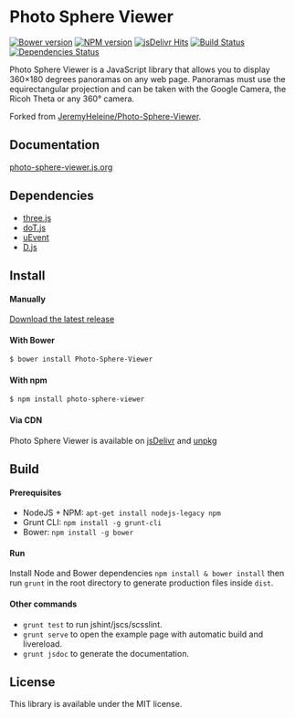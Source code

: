 # Photo Sphere Viewer

[![Bower version](https://img.shields.io/bower/v/Photo-Sphere-Viewer.svg?style=flat-square)](http://photo-sphere-viewer.js.org)
[![NPM version](https://img.shields.io/npm/v/photo-sphere-viewer.svg?style=flat-square)](https://www.npmjs.com/package/photo-sphere-viewer)
[![jsDelivr Hits](https://data.jsdelivr.com/v1/package/npm/photo-sphere-viewer/badge)](https://www.jsdelivr.com/package/npm/photo-sphere-viewer)
[![Build Status](https://img.shields.io/travis/mistic100/Photo-Sphere-Viewer/master.svg?style=flat-square)](https://travis-ci.org/mistic100/Photo-Sphere-Viewer)
[![Dependencies Status](https://david-dm.org/mistic100/Photo-Sphere-Viewer/status.svg?style=flat-square)](https://david-dm.org/mistic100/Photo-Sphere-Viewer)

Photo Sphere Viewer is a JavaScript library that allows you to display 360×180 degrees panoramas on any web page. Panoramas must use the equirectangular projection and can be taken with the Google Camera, the Ricoh Theta or any 360° camera.

Forked from [JeremyHeleine/Photo-Sphere-Viewer](https://github.com/JeremyHeleine/Photo-Sphere-Viewer).

## Documentation
[photo-sphere-viewer.js.org](http://photo-sphere-viewer.js.org)

## Dependencies
 * [three.js](http://threejs.org)
 * [doT.js](http://olado.github.io/doT)
 * [uEvent](https://github.com/mistic100/uEvent)
 * [D.js](http://malko.github.io/D.js)

## Install

#### Manually

[Download the latest release](https://github.com/mistic100/Photo-Sphere-Viewer/releases)

#### With Bower

```bash
$ bower install Photo-Sphere-Viewer
```

#### With npm

```bash
$ npm install photo-sphere-viewer
```

#### Via CDN

Photo Sphere Viewer is available on [jsDelivr](https://cdn.jsdelivr.net/npm/photo-sphere-viewer/dist/) and [unpkg](https://unpkg.com/photo-sphere-viewer/dist/)

## Build

#### Prerequisites
 * NodeJS + NPM: `apt-get install nodejs-legacy npm`
 * Grunt CLI: `npm install -g grunt-cli`
 * Bower: `npm install -g bower`

#### Run

Install Node and Bower dependencies `npm install & bower install` then run `grunt` in the root directory to generate production files inside `dist`.

#### Other commands

 * `grunt test` to run jshint/jscs/scsslint.
 * `grunt serve` to open the example page with automatic build and livereload.
 * `grunt jsdoc` to generate the documentation.

## License
This library is available under the MIT license.
